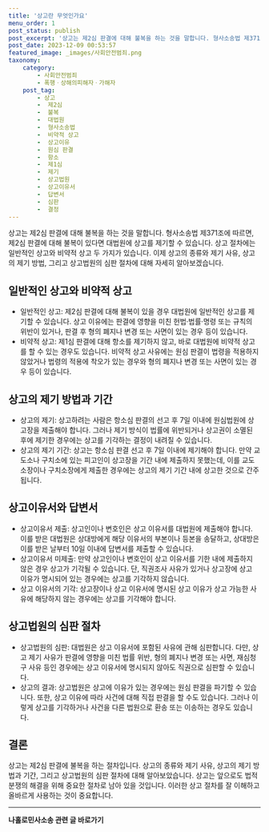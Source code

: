 ```yaml
---
title: '상고란 무엇인가요'
menu_order: 1
post_status: publish
post_excerpt: '상고는 제2심 판결에 대해 불복을 하는 것을 말합니다. 형사소송법 제371조에 따르면, 제2심 판결에 대해 불복이 있다면 대법원에 상고를 제기할 수 있습니다. 상고 절차에는 일반적인 상고와 비약적 상고 두 가지가 있습니다. 이제 상고의 종류와 제기 사유, 상고의 제기 방법, 그리고 상고법원의 심판 절차에 대해 자세히 알아보겠습니다.'
post_date: 2023-12-09 00:53:57
featured_image: _images/사회안전범죄.png
taxonomy:
    category:
        - 사회안전범죄
        - 폭행ㆍ상해의피해자ㆍ가해자
    post_tag:
        - 상고
        -  제2심
        -  불복
        -  대법원
        -  형사소송법
        -  비약적 상고
        -  상고이유
        -  원심 판결
        -  항소
        -  제1심
        -  제기
        -  상고법원
        -  상고이유서
        -  답변서
        -  심판
        -  결정
---
```



상고는 제2심 판결에 대해 불복을 하는 것을 말합니다. 형사소송법 제371조에 따르면, 제2심 판결에 대해 불복이 있다면 대법원에 상고를 제기할 수 있습니다. 상고 절차에는 일반적인 상고와 비약적 상고 두 가지가 있습니다. 이제 상고의 종류와 제기 사유, 상고의 제기 방법, 그리고 상고법원의 심판 절차에 대해 자세히 알아보겠습니다. 

## 일반적인 상고와 비약적 상고

- 일반적인 상고: 제2심 판결에 대해 불복이 있을 경우 대법원에 일반적인 상고를 제기할 수 있습니다. 상고 이유에는 판결에 영향을 미친 헌법·법률·명령 또는 규칙의 위반이 있거나, 판결 후 형의 폐지나 변경 또는 사면이 있는 경우 등이 있습니다.
- 비약적 상고: 제1심 판결에 대해 항소를 제기하지 않고, 바로 대법원에 비약적 상고를 할 수 있는 경우도 있습니다. 비약적 상고 사유에는 원심 판결이 법령을 적용하지 않았거나 법령의 적용에 착오가 있는 경우와 형의 폐지나 변경 또는 사면이 있는 경우 등이 있습니다. 

## 상고의 제기 방법과 기간

- 상고의 제기: 상고하려는 사람은 항소심 판결의 선고 후 7일 이내에 원심법원에 상고장을 제출해야 합니다. 그러나 제기 방식이 법률에 위반되거나 상고권이 소멸된 후에 제기한 경우에는 상고를 기각하는 결정이 내려질 수 있습니다.
- 상고의 제기 기간: 상고는 항소심 판결 선고 후 7일 이내에 제기해야 합니다. 만약 교도소나 구치소에 있는 피고인이 상고장을 기간 내에 제출하지 못했는데, 이를 교도소장이나 구치소장에게 제출한 경우에는 상고의 제기 기간 내에 상고한 것으로 간주됩니다.

## 상고이유서와 답변서

- 상고이유서 제출: 상고인이나 변호인은 상고 이유서를 대법원에 제출해야 합니다. 이를 받은 대법원은 상대방에게 해당 이유서의 부본이나 등본을 송달하고, 상대방은 이를 받은 날부터 10일 이내에 답변서를 제출할 수 있습니다.
- 상고이유서 미제출: 만약 상고인이나 변호인이 상고 이유서를 기한 내에 제출하지 않은 경우 상고가 기각될 수 있습니다. 단, 직권조사 사유가 있거나 상고장에 상고 이유가 명시되어 있는 경우에는 상고를 기각하지 않습니다.
- 상고 이유서의 기각: 상고장이나 상고 이유서에 명시된 상고 이유가 상고 가능한 사유에 해당하지 않는 경우에는 상고를 기각해야 합니다.

## 상고법원의 심판 절차

- 상고법원의 심판: 대법원은 상고 이유서에 포함된 사유에 관해 심판합니다. 다만, 상고 제기 사유가 판결에 영향을 미친 법률 위반, 형의 폐지나 변경 또는 사면, 재심청구 사유 등인 경우에는 상고 이유서에 명시되지 않아도 직권으로 심판할 수 있습니다.
- 상고의 결과: 상고법원은 상고에 이유가 있는 경우에는 원심 판결을 파기할 수 있습니다. 또한, 상고 이유에 따라 사건에 대해 직접 판결을 할 수도 있습니다. 그러나 이렇게 상고를 기각하거나 사건을 다른 법원으로 환송 또는 이송하는 경우도 있습니다.

## 결론

상고는 제2심 판결에 불복을 하는 절차입니다. 상고의 종류와 제기 사유, 상고의 제기 방법과 기간, 그리고 상고법원의 심판 절차에 대해 알아보았습니다. 상고는 앞으로도 법적 분쟁의 해결을 위해 중요한 절차로 남아 있을 것입니다. 이러한 상고 절차를 잘 이해하고 올바르게 사용하는 것이 중요합니다.
<!-- wp:separator -->
<hr class="wp-block-separator has-alpha-channel-opacity"/>
<!-- /wp:separator -->

<!-- wp:group {"backgroundColor":"base","layout":{"type":"constrained"}} -->
<div class="wp-block-group has-base-background-color has-background"><!-- wp:paragraph {"align":"center","fontSize":"medium"} -->
<p class="has-text-align-center has-large-font-size"><strong>나홀로민사소송 관련 글 바로가기</strong></p>
<!-- /wp:paragraph -->


<!-- wp:latest-posts
{"categories":[{"id":14767,"count":19,"description":"","link":"https://uknowlaw.com/category/%eb%82%98%ed%99%80%eb%a1%9c%eb%af%bc%ec%82%ac%ec%86%8c%ec%86%a1/","name":"나홀로민사소송","slug":"나홀로민사소송","taxonomy":"category","parent":0,"meta":[],"_links":{"self":[{"href":"https://uknowlaw.com/wp-json/wp/v2/categories/14767"}],"collection":[{"href":"https://uknowlaw.com/wp-json/wp/v2/categories"}],"about":[{"href":"https://uknowlaw.com/wp-json/wp/v2/taxonomies/category"}],"wp:post_type":[{"href":"https://uknowlaw.com/wp-json/wp/v2/posts?categories=14767"}],"curies":[{"name":"wp","href":"https://api.w.org/{rel}","templated":true}]}}],"postsToShow":100,"excerptLength":28,"postLayout":"grid","columns":2,"featuredImageAlign":"left","featuredImageSizeSlug":"large","fontSize":"small"} /--></div>
<!-- /wp:group -->